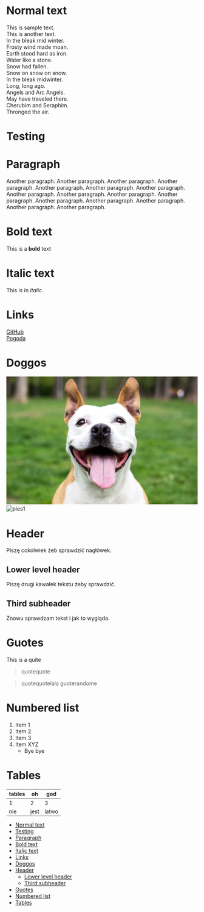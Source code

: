<!-- Example for normal text -->
# Normal text
This is sample text.  
This is another text.  
In the bleak mid winter.  
Frosty wind made moan.  
Earth stood hard as iron.  
Water like a stone.  
Snow had fallen.  
Snow on snow on snow.  
In the bleak midwinter.  
Long, long ago.  
Angels and Arc Angels.  
May have traveled there.  
Cherubim and Seraphim.  
Thronged the air.

<!-- Example for title -->
<!-- omit in toc-->

Testing
=======


<!-- Example of paragraph of text -->

<!-- Example of another paragraph -->
# Paragraph
Another paragraph. Another paragraph. Another paragraph. Another paragraph. 
Another paragraph. Another paragraph. Another paragraph. Another paragraph. 
Another paragraph. Another paragraph. Another paragraph. Another paragraph. 
Another paragraph. Another paragraph. Another paragraph. Another paragraph. 
<!-- Example for Bold -->
# Bold text
This is a **bold** text
<!-- Example for Italic  -->
# Italic text
This is in *italic*.
<!-- Example for Links -->
# Links
[GitHub](https://github.com/martab0/Markdown)  
[Pogoda](https://www.meteo.pl/)

<!-- Example for Images -->
# Doggos
![pies](pies.jpg)  
![pies1](https://bi.im-g.pl/im/e3/12/14/z21048035V.jpg)


<!-- Example for linking to another file-->

<!-- Example for Headers -->
# Header 
Piszę cokolwiek żeb sprawdzić nagłówek. 
## Lower level header
Piszę drugi kawałek tekstu żeby sprawdzić. 
## Third subheader 
Znowu sprawdzam tekst i jak to wygląda. 
<!-- Just text with equation -->

<!-- Example for inline code -->

<!-- A block of code -->

<!-- Example for Quote -->
# Guotes 
This is a quite
> quotequote  

>quotequotelala
>guoterandome

<!-- Example for Bullet List -->

<!-- Example for Numbered List -->
# Numbered list
1. Item 1
2. Item 2
3. Item 3
4. Item XYZ
   * Bye bye


<!-- Example for Tables -->
# Tables
| tables | oh | god |  
| --- | --- | --- |  
| 1 | 2 | 3 |  
| nie | jest| latwo |
 



<!-- Paragraph after table -->

<!-- Here comes the TOC -->
- [Normal text](#normal-text)
- [Testing](#testing)
- [Paragraph](#paragraph)
- [Bold text](#bold-text)
- [Italic text](#italic-text)
- [Links](#links)
- [Doggos](#doggos)
- [Header](#header)
  - [Lower level header](#lower-level-header)
  - [Third subheader](#third-subheader)
- [Guotes](#guotes)
- [Numbered list](#numbered-list)
- [Tables](#tables)